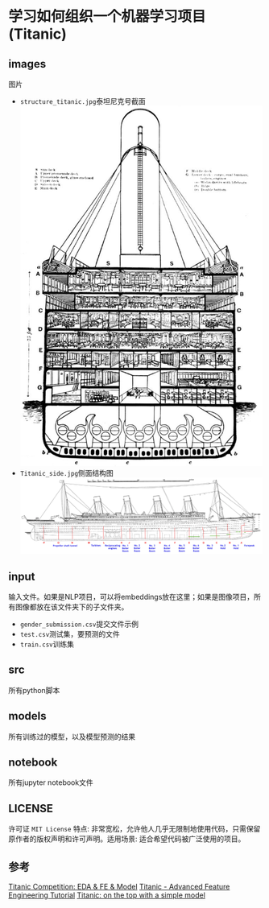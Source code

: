 # 学习如何组织一个机器学习项目(Titanic)
## images
图片
- `structure_titanic.jpg`泰坦尼克号截面
    ![泰坦尼克号的结构图](images/structure_titanic.jpg)
- `Titanic_side.jpg`侧面结构图
    ![侧面结构图](images/Titanic_side.jpg)
## input
输入文件。如果是NLP项目，可以将embeddings放在这里；如果是图像项目，所有图像都放在该文件夹下的子文件夹。
- `gender_submission.csv`提交文件示例
- `test.csv`测试集，要预测的文件
- `train.csv`训练集
## src
所有python脚本
## models
所有训练过的模型，以及模型预测的结果
## notebook
所有jupyter notebook文件
## LICENSE
许可证
`MIT License`
特点: 非常宽松，允许他人几乎无限制地使用代码，只需保留原作者的版权声明和许可声明。适用场景: 适合希望代码被广泛使用的项目。
## 参考
[Titanic Competition: EDA & FE & Model](https://www.kaggle.com/code/mariyamalshatta/titanic-competition-eda-fe-model)
[Titanic - Advanced Feature Engineering Tutorial](https://www.kaggle.com/code/gunesevitan/titanic-advanced-feature-engineering-tutorial)
[Titanic: on the top with a simple model](https://www.kaggle.com/code/goldens/titanic-on-the-top-with-a-simple-model)